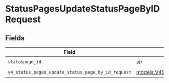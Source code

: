 # StatusPagesUpdateStatusPageByIDRequest


## Fields

| Field                                                                                                    | Type                                                                                                     | Required                                                                                                 | Description                                                                                              |
| -------------------------------------------------------------------------------------------------------- | -------------------------------------------------------------------------------------------------------- | -------------------------------------------------------------------------------------------------------- | -------------------------------------------------------------------------------------------------------- |
| `statuspage_id`                                                                                          | *str*                                                                                                    | :heavy_check_mark:                                                                                       | N/A                                                                                                      |
| `v4_status_pages_update_status_page_by_id_request`                                                       | [models.V4StatusPagesUpdateStatusPageByIDRequest](../models/v4statuspagesupdatestatuspagebyidrequest.md) | :heavy_check_mark:                                                                                       | N/A                                                                                                      |